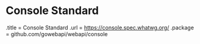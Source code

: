 # Console Standard

.title = Console Standard
.url = <https://console.spec.whatwg.org/>
.package = github.com/gowebapi/webapi/console
